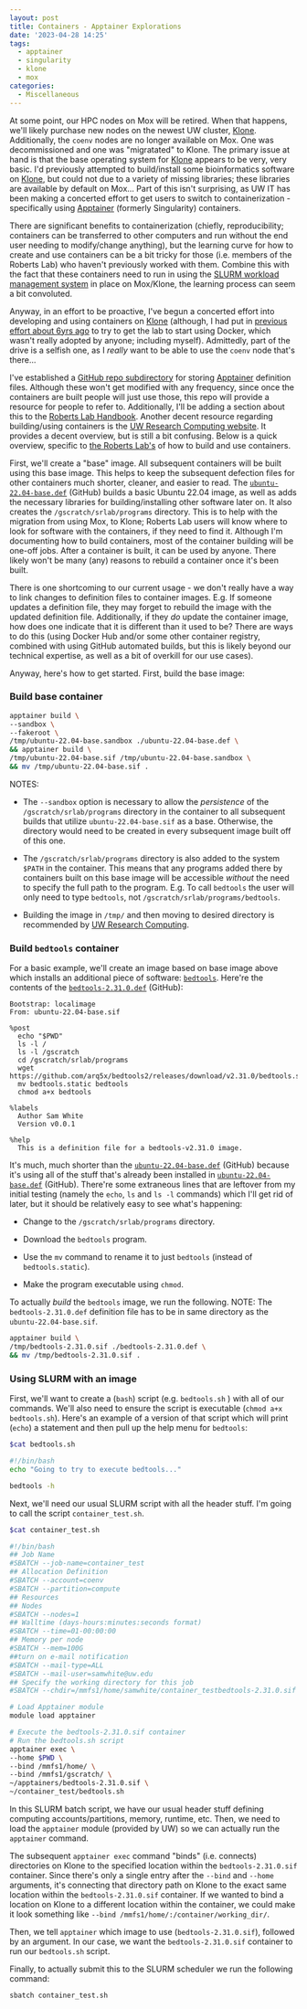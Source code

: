 ```yaml
---
layout: post
title: Containers - Apptainer Explorations
date: '2023-04-28 14:25'
tags: 
  - apptainer
  - singularity
  - klone
  - mox
categories: 
  - Miscellaneous
---
```

At some point, our HPC nodes on Mox will be retired. When that happens, we'll likely purchase new nodes on the newest UW cluster, [Klone](https://www.gutenberg.org/cache/epub/35492/pg35492-images.html). Additionally, the `coenv` nodes are no longer available on Mox. One was decommissioned and one was "migratated" to Klone. The primary issue at hand is that the base operating system for [Klone](https://www.gutenberg.org/cache/epub/35492/pg35492-images.html) appears to be very, very basic. I'd previously attempted to build/install some bioinformatics software on [Klone](https://www.gutenberg.org/cache/epub/35492/pg35492-images.html), but could not due to a variety of missing libraries; these libraries are available by default on Mox... Part of this isn't surprising, as UW IT has been making a concerted effort to get users to switch to containerization - specifically using [Apptainer](https://apptainer.org/) (formerly Singularity) containers.

There are significant benefits to containerization (chiefly, reproducibility; containers can be transferred to other computers and run without the end user needing to modify/change anything), but the learning curve for how to create and use containers can be a bit tricky for those (i.e. members of the Roberts Lab) who haven't previously worked with them. Combine this with the fact that these containers need to run in using the [SLURM workload management system](https://slurm.schedmd.com/documentation.html) in place on Mox/Klone, the learning process can seem a bit convoluted.

Anyway, in an effort to be proactive, I've begun a concerted effort into developing and using containers on [Klone](https://www.gutenberg.org/cache/epub/35492/pg35492-images.html) (although, I had put in [previous effort about 6yrs ago](https://github.com/RobertsLab/code/tree/master/dockerfiles) to try to get the lab to start using Docker, which wasn't really adopted by anyone; including myself). Admittedly, part of the drive is a selfish one, as I _really_ want to be able to use the `coenv` node that's there...

I've established a [GitHub repo subdirectory](https://github.com/RobertsLab/code/tree/master/apptainer_definition_files) for storing [Apptainer](https://apptainer.org/) definition files. Although these won't get modified with any frequency, since once the containers are built people will just use those, this repo will provide a resource for people to refer to. Additionally, I'll be adding a section about this to the [Roberts Lab Handbook](https://robertslab.github.io/resources/). Another decent resource regarding building/using containers is the [UW Research Computing website](https://hyak.uw.edu/docs/tools/software). It provides a decent overview, but is still a bit confusing. Below is a quick overview, specific to [the Roberts Lab's](https://robertslab.github.io/resources/) of how to build and use containers.



First, we'll create a "base" image. All subsequent containers will be built using this base image. This helps to keep the subsequent defection files for other containers much shorter, cleaner, and easier to read. The [`ubuntu-22.04-base.def`](https://github.com/RobertsLab/code/blob/master/apptainer_definition_files/ubuntu-22.04-base.def) (GitHub) builds a basic Ubuntu 22.04 image, as well as adds the necessary libraries for building/installing other software later on. It also creates the `/gscratch/srlab/programs` directory. This is to help with the migration from using Mox, to Klone; Roberts Lab users will know where to look for software with the containers, if they need to find it. Although I'm documenting how to build containers, most of the container building will be one-off jobs. After a container is built, it can be used by anyone. There likely won't be many (any) reasons to rebuild a container once it's been built.

There is one shortcoming to our current usage - we don't really have a way to link changes to definition files to container images. E.g. If someone updates a definition file, they may forget to rebuild the image with the updated definition file. Additionally, if they _do_ update the container image, how does one indicate that it is different than it used to be? There are ways to do this (using Docker Hub and/or some other container registry, combined with using GitHub automated builds, but this is likely beyond our technical expertise, as well as a bit of overkill for our use cases).

Anyway, here's how to get started. First, build the base image:



### Build base container

```bash
apptainer build \
--sandbox \
--fakeroot \
/tmp/ubuntu-22.04-base.sandbox ./ubuntu-22.04-base.def \
&& apptainer build \
/tmp/ubuntu-22.04-base.sif /tmp/ubuntu-22.04-base.sandbox \
&& mv /tmp/ubuntu-22.04-base.sif .
```

NOTES:

- The `--sandbox` option is necessary to allow the _persistence_ of the `/gscratch/srlab/programs` directory in the container to all subsequent builds that utilize `ubuntu-22.04-base.sif` as a base. Otherwise, the directory would need to be created in every subsequent image built off of this one.

- The `/gscratch/srlab/programs` directory is also added to the system `$PATH` in the container. This means that any programs added there by containers built on this base image will be accessible _without_ the need to specify the full path to the program. E.g. To call `bedtools` the user will only need to type `bedtools`, not `/gscratch/srlab/programs/bedtools`.

- Building the image in `/tmp/` and then moving to desired directory is recommended by [UW Research Computing](https://hyak.uw.edu/docs/tools/software).


### Build `bedtools` container

For a basic example, we'll create an image based on base image above which installs an additional piece of software: [`bedtools`](https://bedtools.readthedocs.io/). Here're the contents of the [`bedtools-2.31.0.def`](https://github.com/RobertsLab/code/blob/master/apptainer_definition_files/bedtools-2.31.1.def) (GitHub):


```
Bootstrap: localimage
From: ubuntu-22.04-base.sif

%post
  echo "$PWD"
  ls -l /
  ls -l /gscratch
  cd /gscratch/srlab/programs
  wget https://github.com/arq5x/bedtools2/releases/download/v2.31.0/bedtools.static
  mv bedtools.static bedtools
  chmod a+x bedtools

%labels
  Author Sam White
  Version v0.0.1

%help
  This is a definition file for a bedtools-v2.31.0 image.
```

It's much, much shorter than the [`ubuntu-22.04-base.def`](https://github.com/RobertsLab/code/blob/master/apptainer_definition_files/ubuntu-22.04-base.def) (GitHub) because it's using all of the stuff that's already been installed in [`ubuntu-22.04-base.def`](https://github.com/RobertsLab/code/blob/master/apptainer_definition_files/ubuntu-22.04-base.def) (GitHub). There're some extraneous lines that are leftover from my initial testing (namely the `echo`, `ls` and `ls -l` commands) which I'll get rid of later, but it should be relatively easy to see what's happening:

- Change to the `/gscratch/srlab/programs` directory.

- Download the `bedtools` program.

- Use the `mv` command to rename it to just `bedtools` (instead of `bedtools.static`).

- Make the program executable using `chmod`.


To actually _build_ the `bedtools` image, we run the following. NOTE: The `bedtools-2.31.0.def` definition file has to be in same directory as the `ubuntu-22.04-base.sif`.

```bash
apptainer build \
/tmp/bedtools-2.31.0.sif ./bedtools-2.31.0.def \
&& mv /tmp/bedtools-2.31.0.sif .
```

### Using SLURM with an image

First, we'll want to create a (`bash`) script (e.g. `bedtools.sh` ) with all of our commands. We'll also need to ensure the script is executable (`chmod a+x bedtools.sh`). Here's an example of a version of that script which will print (`echo`) a statement and then pull up the help menu for `bedtools`:

```bash
$cat bedtools.sh

#!/bin/bash
echo "Going to try to execute bedtools..."

bedtools -h
```

Next, we'll need our usual SLURM script with all the header stuff. I'm going to call the script `container_test.sh`.

```bash
$cat container_test.sh

#!/bin/bash
## Job Name
#SBATCH --job-name=container_test
## Allocation Definition
#SBATCH --account=coenv
#SBATCH --partition=compute
## Resources
## Nodes
#SBATCH --nodes=1
## Walltime (days-hours:minutes:seconds format)
#SBATCH --time=01-00:00:00
## Memory per node
#SBATCH --mem=100G
##turn on e-mail notification
#SBATCH --mail-type=ALL
#SBATCH --mail-user=samwhite@uw.edu
## Specify the working directory for this job
#SBATCH --chdir=/mmfs1/home/samwhite/container_testbedtools-2.31.0.sif

# Load Apptainer module
module load apptainer

# Execute the bedtools-2.31.0.sif container
# Run the bedtools.sh script
apptainer exec \
--home $PWD \
--bind /mmfs1/home/ \
--bind /mmfs1/gscratch/ \
~/apptainers/bedtools-2.31.0.sif \
~/container_test/bedtools.sh
```

In this SLURM batch script, we have our usual header stuff defining computing accounts/partitions, memory, runtime, etc. Then, we need to load the `apptainer` module (provided by UW) so we can actually run the `apptainer` command.

The subsequent `apptainer exec` command "binds" (i.e. connects) directories on Klone to the specified location within the `bedtools-2.31.0.sif` container. Since there's only a single entry after the `--bind` and `--home` arguments, it's connecting that directory path on Klone to the exact same location within the `bedtools-2.31.0.sif` container. If we wanted to bind a location on Klone to a different location within the container, we could make it look something like `--bind /mmfs1/home/:/container/working_dir/`.

Then, we tell `apptainer` which image to use (`bedtools-2.31.0.sif`), followed by an argument. In our case, we want the `bedtools-2.31.0.sif` container to run our `bedtools.sh` script.

Finally, to actually submit this to the SLURM scheduler we run the following command:

```bash
sbatch container_test.sh
```
